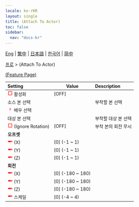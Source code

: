 ```yaml
---
locale: ko-rKR
layout: single
title: (Attach To Actor)
toc: false
sidebar:
  nav: "docs-kr"
---
```

[Eng](/dancexr/menu/2025.4/actor/attach_to_actor) | [繁中](/tw/dancexr/menu/2025.4/actor/attach_to_actor) | [日本語](/jp/dancexr/menu/2025.4/actor/attach_to_actor) | [한국어](/kr/dancexr/menu/2025.4/actor/attach_to_actor) | [简中](/zh/dancexr/menu/2025.4/actor/attach_to_actor)

[프로](../menu#프로) > (Attach To Actor)



[(Feature Page)](/kr/dancexr/features/attach_to_actor)

| Setting | Value | Description |
| :--- | --- | :--- |
| <img src="/images/icon/ic_check_off.png" alt="check off icon"/> 활성화</nobr>| [OFF] | 
|  소스 본 선택</nobr>|| 부착할 본 선택
| <img src="/images/icon/ic_chevron.png" alt="chevron icon"/> 배우 선택</nobr>|  |  |
|  대상 본 선택</nobr>|| 부착할 대상 본 선택
| <img src="/images/icon/ic_check_off.png" alt="check off icon"/> (Ignore Rotation)</nobr>| [OFF] | 부착 본의 회전 무시
|  <b>오프셋</b></nobr>|| 
| <img src="/images/icon/ic_slider.png" alt="slider icon"/> (X)</nobr>| [0] (-1 ~ 1) | 
| <img src="/images/icon/ic_slider.png" alt="slider icon"/> (Y)</nobr>| [0] (-1 ~ 1) | 
| <img src="/images/icon/ic_slider.png" alt="slider icon"/> (Z)</nobr>| [0] (-1 ~ 1) | 
|  <b>회전</b></nobr>|| 
| <img src="/images/icon/ic_slider.png" alt="slider icon"/> (X)</nobr>| [0] (-180 ~ 180) | 
| <img src="/images/icon/ic_slider.png" alt="slider icon"/> (Y)</nobr>| [0] (-180 ~ 180) | 
| <img src="/images/icon/ic_slider.png" alt="slider icon"/> (Z)</nobr>| [0] (-180 ~ 180) | 
| <img src="/images/icon/ic_slider.png" alt="slider icon"/> 스케일</nobr>| [0] (-4 ~ 4) | 
